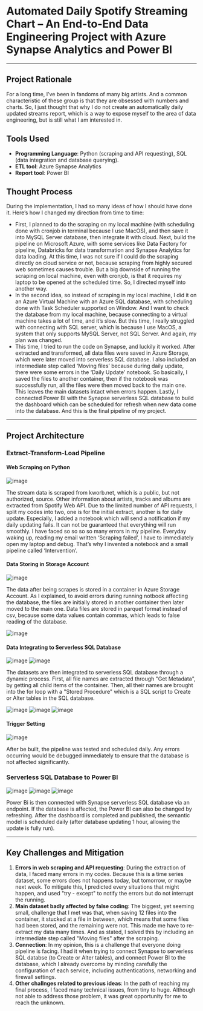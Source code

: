 # Automated Daily Spotify Streaming Chart – An End-to-End Data Engineering Project with Azure Synapse Analytics and Power BI
-----------------------------------------------------

## Project Rationale
For a long time, I’ve been in fandoms of many big artists. And a common characteristic of these group is that they are obsessed with numbers and charts. So, I just thought that why I do not create an automatically daily updated streams report, which is a way to expose myself to the area of data engineering, but is still what I am interested in.

## Tools Used
- <b>Programming Language</b>: Python (scraping and API requesting), SQL (data integration and database querying).
- <b>ETL tool</b>: Azure Synapse Analytics
- <b>Report tool</b>: Power BI

## Thought Process
During the implementation, I had so many ideas of how I should have done it. Here’s how I changed my direction from time to time:
- First, I planned to do the scraping on my local machine (with scheduling done with cronjob in terminal because I use MacOS), and then save it into MySQL Server database, then integrate it with cloud. Next, build the pipeline on Microsoft Azure, with some services like Data Factory for pipeline, Databricks for data transformation and Synapse Analytics for data loading. At this time, I was not sure if I could do the scraping directly on cloud service or not, because scraping from highly secured web sometimes causes trouble. But a big downside of running the scraping on local machine, even with cronjob, is that it requires my laptop to be opened at the scheduled time. So, I directed myself into another way.
- In the second idea, so instead of scraping in my local machine, I did it on an Azure Virtual Machine with an Azure SQL database, with scheduling done with Task Scheduler supported on Window. And I want to check the database from my local machine, because connecting to a virtual machine takes a lot of time, and it’s slow. But this time, I really struggled with connecting with SQL server, which is because I use MacOS, a system that only supports MySQL Server, not SQL Server. And again, my plan was changed.
- This time, I tried to run the code on Synapse, and luckily it worked. After extracted and transformed, all data files were saved in Azure Storage, which were later moved into serverless SQL database. I also included an intermediate step called ‘Moving files’ because during daily update, there were some errors in the ‘Daily Update’ notebook. So basically, I saved the files to another container, then if the notebook was successfully run, all the files were then moved back to the main one. This leaves the main datasets intact when errors happen. Lastly, I connected Power BI with the Synapse serverless SQL database to build the dashboard which can be scheduled for refresh when new data come into the database. And this is the final pipeline of my project.

-----------------------------------------------------
## Project Architecture
### Extract-Transform-Load Pipeline

#### Web Scraping on Python
![image](https://github.com/dungda411/Automated-Daily-Spotify-Streaming-Chart-An-End-to-End-Data-Engineering-Project-with-Azure-Synapse-/assets/157843205/8b0b6ac7-e0de-4d0b-8f1e-48f1f878e6bf)

The stream data is scraped from kworb.net, which is a public, but not authorized, source. Other information about artists, tracks and albums are extracted from Spotify Web API. Due to the limited number of API requests, I split my codes into two, one is for the initial extract, another is for daily update. Especially, I added a notebook which will send a notification if my daily updating fails. It can not be guaranteed that everything will run smoothly. I have faced so so so so many errors in my pipeline. Everyday waking up, reading my email written ‘Scraping failed’, I have to immediately open my laptop and debug. That’s why I invented a notebook and a small pipeline called ‘Intervention’.

#### Data Storing in Storage Account
![image](https://github.com/dungda411/Automated-Daily-Spotify-Streaming-Chart-An-End-to-End-Data-Engineering-Project-with-Azure-Synapse-/assets/157843205/69851c37-6c8e-4027-95c3-e2ae0ad46dbe)

The data after being scrapes is stored in a container in Azure Storage Account. As I explained, to avoid errors during running notbook affecting the database, the files are initially stored in another container then later moved to the main one. Data files are stored in parquet format instead of csv, because some data values contain commas, which leads to false reading of the database.

![image](https://github.com/dungda411/Automated-Daily-Spotify-Streaming-Chart-An-End-to-End-Data-Engineering-Project-with-Azure-Synapse-/assets/157843205/8abc3714-9a40-446d-a3a7-a2c29c54f119)


#### Data Integrating to Serverless SQL Database
![image](https://github.com/dungda411/Automated-Daily-Spotify-Streaming-Chart-An-End-to-End-Data-Engineering-Project-with-Azure-Synapse-/assets/157843205/8dc9bd5c-71ef-4208-bcca-59fce11b692d)
![image](https://github.com/dungda411/Automated-Daily-Spotify-Streaming-Chart-An-End-to-End-Data-Engineering-Project-with-Azure-Synapse-/assets/157843205/f4d5a035-13b6-4b73-8be8-d9b7395e9d99)

The datasets are then integrated to serverless SQL database through a dynamic process. First, all file names are extracted through "Get Metadata", by getting all child items of the container. Then, all their names are brought into the for loop with a "Stored Procedure" which is a SQL script to Create or Alter tables in the SQL database.

![image](https://github.com/dungda411/Automated-Daily-Spotify-Streaming-Chart-An-End-to-End-Data-Engineering-Project-with-Azure-Synapse-/assets/157843205/642784d7-8ead-4820-9abf-d5a459719c90)
![image](https://github.com/user-attachments/assets/d5ecb406-bd38-435a-96f5-b8b2537d8e87)
![image](https://github.com/dungda411/Automated-Daily-Spotify-Streaming-Chart-An-End-to-End-Data-Engineering-Project-with-Azure-Synapse-/assets/157843205/659bd066-2a6a-4aec-b1d9-4b88d0062f87)

#### Trigger Setting
![image](https://github.com/dungda411/Automated-Daily-Spotify-Streaming-Chart-An-End-to-End-Data-Engineering-Project-with-Azure-Synapse-/assets/157843205/31357c69-654b-491f-a51c-51613cb569b3)

After be built, the pipeline was tested and scheduled daily. Any errors occurring would be debugged immediately to ensure that the database is not affected significantly.

### Serverless SQL Database to Power BI
![image](https://github.com/dungda411/Automated-Daily-Spotify-Streaming-Chart-An-End-to-End-Data-Engineering-Project-with-Azure-Synapse-/assets/157843205/8230616e-ba98-4ffc-8e5c-6cbf33e60fba)
![image](https://github.com/dungda411/Automated-Daily-Spotify-Streaming-Chart-An-End-to-End-Data-Engineering-Project-with-Azure-Synapse-/assets/157843205/18870228-c61d-4d10-b3ff-e4c209a6ddc4)
![image](https://github.com/dungda411/Automated-Daily-Spotify-Streaming-Chart-An-End-to-End-Data-Engineering-Project-with-Azure-Synapse-/assets/157843205/1ecb01dd-124e-4a5b-9ec0-b21df59a1edc)

Power Bi is then connected with Synapse serverless SQL database via an endpoint. If the database is affected, the Power BI can also be changed by refreshing. After the dashboard is completed and published, the semantic model is scheduled daily (after database updating 1 hour, allowing the update is fully run).

-----------------------------------------------------
## Key Challenges and Mitigation
1. <b>Errors in web scraping and API requesting</b>: During the extraction of data, I faced many errors in my codes. Because this is a time series dataset, some errors does not happens today, but tomorrow, or maybe next week. To mitigate this, I predicted every situations that might happen, and used "try - except" to notify the errors but do not interrupt the running.
2. <b>Main dataset badly affected by false coding</b>: The biggest, yet seeming small, challenge that I met was that, when saving 12 files into the container, it stucked at a file in between, which means that some files had been stored, and the remaining were not. This made me have to re-extract my data many times. And as stated, I solved this by including an intermediate step called "Moving files" after the scraping.
3. <b>Connection</b>: In my opinion, this is a challenge that everyone doing pipeline is facing. I had it when trying to connect Synapse to serverless SQL databse (to Create or Alter tables), and connect Power BI to the database, which I already overcome by minding carefully the configuration of each service, including authentications, networking and firewall settings.
4. <b>Other challnges related to previous ideas</b>: In the path of reaching my final process, I faced many technical issues, from tiny to huge. Although not able to address those problem, it was great opportunity for me to reach the unknown.
